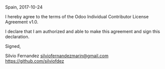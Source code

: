 Spain, 2017-10-24

I hereby agree to the terms of the Odoo Individual Contributor License
Agreement v1.0.

I declare that I am authorized and able to make this agreement and sign this
declaration.

Signed,

Silvio Fernandez silviofernandezmarin@gmail.com https://github.com/silviofdez